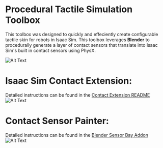 # Procedural Tactile Simulation Toolbox
This toolbox was designed to quickly and effeciently create configurable tactile skin for robots in Isaac Sim. This toolbox leverages **Blender** to procedurally generate a layer of contact sensors that translate into Isaac Sim's built in contact sensors using PhysX.

![Alt Text](demos/Franka%20Coverage%20Shot%20No%20Sound.gif)

# Isaac Sim Contact Extension:
Detailed instructions can be found in the [Contact Extension README](exts)
![Alt Text](demos/Isaac_Sim/tact_sim_franka_demo.gif)

# Contact Sensor Painter:
Detailed instructions can be found in the [Blender Sensor Bay Addon](blender_scripts/sensor_bay_addon)
![Alt Text](demos/blender/sensor_paint_demo.gif)
